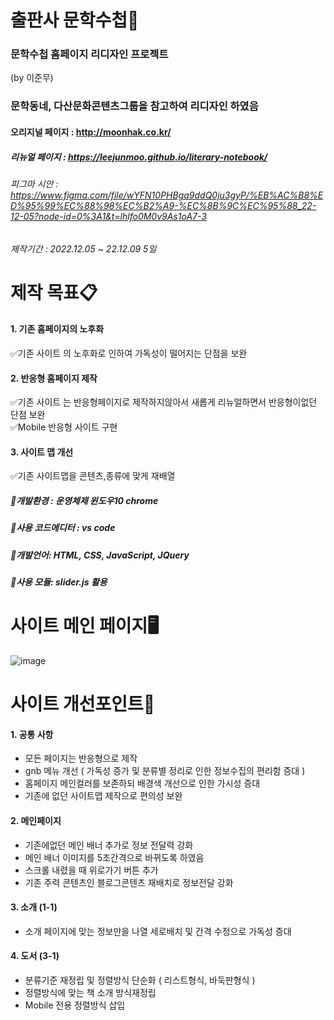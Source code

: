 # 출판사 문학수첩📖

### 문학수첩 홈페이지 리디자인 프로젝트
(by 이준무)
### 문학동네, 다산문화콘텐츠그룹을 참고하여 리디자인 하였음
#### 오리지널 페이지 : http://moonhak.co.kr/
##### 리뉴얼 페이지 : https://leejunmoo.github.io/literary-notebook/
###### 피그마 시안 : https://www.figma.com/file/wYFN10PHBga9ddQ0ju3gyP/%EB%AC%B8%ED%95%99%EC%88%98%EC%B2%A9-%EC%8B%9C%EC%95%88_22-12-05?node-id=0%3A1&t=lhlfo0M0v9As1oA7-3
###### 제작기간 : 2022.12.05 ~ 22.12.09 5일

# 제작 목표📋
#### 1. 기존 홈페이지의 노후화<br>
   ✅기존 사이트 의 노후화로 인하여 가독성이 떨어지는 단점을 보완
#### 2. 반응형 홈페이지 제작
   ✅기존 사이트 는 반응형페이지로 제작하지않아서 새롭게 리뉴얼하면서 반응형이없던 단점 보완<br>
   ✅Mobile 반응형 사이트 구현
#### 3. 사이트 맵 개선
   ✅기존 사이트맵을 콘텐츠,종류에 맞게 재배열
   
   
   
##### 📌개발환경 : 운영체제 윈도우10 chrome
##### 📌사용 코드에디터 : vs code
##### 📌개발언어: HTML, CSS, JavaScript, JQuery 
##### 📌사용 모듈: slider.js 활용 
   
# 사이트 메인 페이지🖥
   ![image](https://user-images.githubusercontent.com/113665599/206633940-f79bb12e-0480-4070-8d9d-a1ec8faf3809.png)


# 사이트 개선포인트🔎
#### 1. 공통 사항
  + 모든 페이지는 반응형으로 제작
  + gnb 메뉴 개선 ( 가독성 증가 및 분류별 정리로 인한 정보수집의 편리함 증대 )
  + 홈페이지 메인컬러를 보존하되 배경색 개선으로 인한 가시성 증대
  + 기존에 없던 사이트맵 제작으로 편의성 보완    
  
  
#### 2. 메인페이지
 + 기존에없던 메인 배너 추가로 정보 전달력 강화
 + 메인 배너 이미지를 5초간격으로 바뀌도록 하였음
 + 스크롤 내렸을 때 위로가기 버튼 추가
 + 기존 주력 콘텐츠인 블로그콘텐츠 재배치로 정보전달 강화
 
  
#### 3. 소개 (1-1)
  + 소개 페이지에 맞는 정보만을 나열 세로배치 및 간격 수정으로 가독성 증대
  
#### 4. 도서 (3-1)
  + 분류기준 재정립 및 정렬방식 단순화 ( 리스트형식, 바둑판형식 )
  + 정렬방식에 맞는 책 소개 방식재정립
  + Mobile 전용 정렬방식 삽입
  
